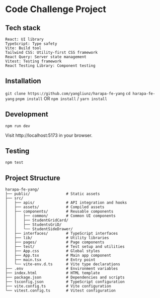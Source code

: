 # Code Challenge Project

## Tech stack

```
React: UI library
TypeScript: Type safety
Vite: Build tool
Tailwind CSS: Utility-first CSS framework
React Query: Server state management
Vitest: Testing framework
React Testing Library: Component testing
```

## Installation

`git clone https://github.com/yangliunz/harapa-fe-yang`
`cd harapa-fe-yang`
`pnpm install`
OR
`npm install` / `yarn install`

## Development

`npm run dev`

Visit http://localhost:5173 in your browser.

## Testing

`npm test`

## Project Structure

```
harapa-fe-yang/
├── public/                # Static assets
├── src/
│   ├── apis/              # API integration and hooks
│   ├── assets/            # Compiled assets
│   ├── components/        # Reusable components
│   │   ├── common/        # Common UI components
│   │   ├── StudentGridCard/
│   │   ├── StudentsGriD/
│   │   └── StudentSideDrawer/
│   ├── interfaces/        # TypeScript interfaces
│   ├── lib/               # Utility libraries
│   ├── pages/             # Page components
│   ├── test/              # Test setup and utilities
│   ├── App.css            # Global styles
│   ├── App.tsx            # Main app component
│   ├── main.tsx           # Entry point
│   └── vite-env.d.ts      # Vite type declarations
├── .env                   # Environment variables
├── index.html             # HTML template
├── package.json           # Dependencies and scripts
├── tsconfig.json          # TypeScript configuration
├── vite.config.ts         # Vite configuration
└── vitest.config.ts       # Vitest configuration
```
